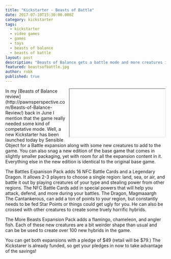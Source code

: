 ```yaml
---
title: "Kickstarter - Beasts of Battle"
date: 2017-07-10T15:30:00.000Z
category: kickstarter
tags:
  - kickstarter
  - video games
  - games
  - toys
  - beasts of balance
  - beasts of battle
layout: post
description: "Beasts of Balance gets a battle mode and more creatures in a new Kickstarter campaign."
featured: beastsofbattle.jpg
author: robk
published: true
---
```

<iframe style="float:right;margin-left:10px">src="https://www.kickstarter.com/projects/sensibleobject/beasts-of-balance-new-edition-and-battles-expansio/widget/card.html?v=2" width="220" height="420" frameborder="0" scrolling="no"></iframe>
In my [Beasts of Balance review](http://pawnsperspective.com/Beasts-of-Balance-Review/) back in June I mention that the game really needed some kind of competative mode. Well, a new Kickstarter has been launched today by Sensible Object for a Battle expansion along with some new creatures to add to the game. You can also snag a new edition of the base game that comes in slightly smaller packaging, yet with room for all the expansion content in it. Everything else in the new edition is identical to the original base game.

The Battles Expanison Pack adds 16 NFC Battle Cards and a Legendary Dragon. It allows 2-3 players to choose a single region: land, sea, or air, and battle it out by playing creatures of your type and stealing power from other regions. The NFC Battle Cards add in special powers that will help you attack, defend, and more during your battles. The Dragon, Magmaaargh The Cantankerous, can add a ton of points to your region, but constantly needs to be fed Star Points or things could get ugly for you. He can also be crossed with other creatures to create some truely horrific hybrids.

The More Beasts Expansion Pack adds a flamingo, chameleon, and angler fish. Each of these new creatures are a bit weirder shape than usual and can be be used to create over 100 new hybrids in the game.

You can get both expansions with a pledge of $49 (retail will be $79.) The Kickstarer is already funded, so get your pledges in now to take advantage of the savings!